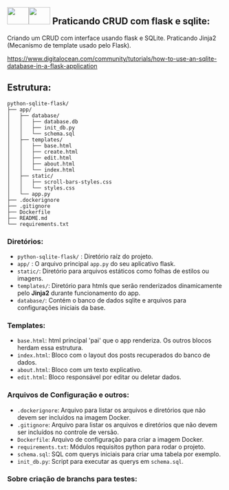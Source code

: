 
## <img src="https://cdn.jsdelivr.net/gh/devicons/devicon@latest/icons/flask/flask-original.svg" width="50" height="40"/><img src="https://cdn.jsdelivr.net/gh/devicons/devicon@latest/icons/sqlite/sqlite-original.svg" width="50" height="40"/> Praticando CRUD com flask e sqlite:
Criando um CRUD com interface usando flask e SQLite.
Praticando Jinja2 (Mecanismo de template usado pelo Flask).

https://www.digitalocean.com/community/tutorials/how-to-use-an-sqlite-database-in-a-flask-application

## Estrutura:

```
python-sqlite-flask/
├── app/
│   ├── database/
│   │   ├── database.db
│   │   ├── init_db.py
│   │   └── schema.sql
│   ├── templates/
│   │   ├── base.html
│   │   ├── create.html
│   │   ├── edit.html
│   │   ├── about.html
│   │   └── index.html
│   ├── static/
│   │   ├── scroll-bars-styles.css
│   │   └── styles.css
│   └── app.py
├── .dockerignore
├── .gitignore
├── Dockerfile
├── README.md
└── requirements.txt
```

### Diretórios:
- ``python-sqlite-flask/`` : Diretório raíz do projeto.
- ``app/`` : O arquivo principal ``app.py`` do seu aplicativo flask.
- ``static/``: Diretório para arquivos estáticos como folhas de estilos ou imagens.
- ``templates/``: Diretório para htmls que serão renderizados dinamicamente pelo **Jinja2** durante funcionamento do app.
- ``database/``: Contém o banco de dados sqlite e arquivos para configurações iniciais da base.

### Templates:
- ``base.html``: html principal 'pai' que o app renderiza. Os outros blocos herdam essa estrutura.
- ``index.html``: Bloco com o layout dos posts recuperados do banco de dados.
- ``about.html``: Bloco com um texto explicativo.
- ``edit.html``: Bloco responsável por editar ou deletar dados.

### Arquivos de Configuração e outros:
- ``.dockerignore``: Arquivo para listar os arquivos e diretórios que não devem ser incluídos na imagem Docker.
- ``.gitignore``: Arquivo para listar os arquivos e diretórios que não devem ser incluídos no controle de versão.
- ``Dockerfile``: Arquivo de configuração para criar a imagem Docker.
- ``requirements.txt``: Módulos requisitos python para rodar o projeto.
- ``schema.sql``: SQL com querys iniciais para criar uma tabela por exemplo.
- ``init_db.py``: Script para executar as querys em ``schema.sql``.

### Sobre criação de branchs para testes:

